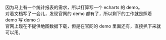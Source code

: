 因为马上有一个统计报表的需求，所以打算写一个 echarts 的 demo。  
对着文档写了一会儿，发现官网的 demo 都有了，所以剩下的工作就是照着 demo 写 demo :)   
官网上现在不提供地图数据下载，但是在官网的 demo 里面还有，直接扒下来就可以用。  
